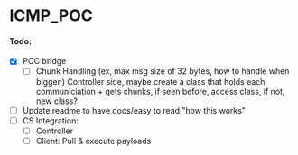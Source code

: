 # ICMP_POC

#### Todo:

 - [X] POC bridge
    - [ ] Chunk Handling (ex, max msg size of 32 bytes, how to handle when bigger.)
        Controller side, maybe create a class that holds each communiciation + gets chunks, if seen before, access class, if not, new class?

 - [ ] Update readme to have docs/easy to read "how this works"
 - [ ] CS Integration:
    - [ ] Controller
    - [ ] Client:
        Pull & execute payloads